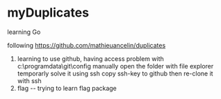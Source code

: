 # myDuplicates
learning Go

following https://github.com/mathieuancelin/duplicates

1. learning to use github, having access problem with c:\programdata\git\config
        manually open the folder with file explorer temporarly solve it 
        using ssh copy ssh-key to github then re-clone it with ssh
2. flag -- trying to learn flag package 